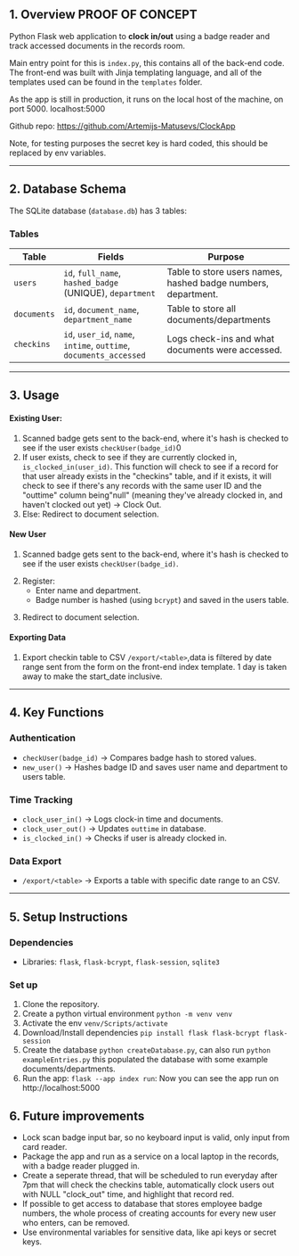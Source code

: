 

## 1. Overview  PROOF OF CONCEPT
Python Flask web application to **clock in/out** using a badge reader and track accessed documents in the records room.

Main entry point for this is `index.py`, this contains all of the back-end code. The front-end was built with Jinja templating language, and all of the templates used can be found in the `templates` folder.

As the app is still in production, it runs on the local host of the machine, on port 5000. localhost:5000

Github repo: https://github.com/Artemijs-Matusevs/ClockApp

Note, for testing purposes the secret key is hard coded, this should be replaced by env variables.



---

## 2. Database Schema  
The SQLite database (`database.db`) has 3 tables:  

### **Tables**  
| Table       | Fields                                                             | Purpose                                                       |
| ----------- | ------------------------------------------------------------------ | ------------------------------------------------------------- |
| `users`     | `id`, `full_name`, `hashed_badge` (UNIQUE), `department`           | Table to store users names, hashed badge numbers, department. |
| `documents` | `id`, `document_name`, `department_name`                           | Table to store all documents/departments                      |
| `checkins`  | `id`, `user_id`, `name`, `intime`, `outtime`, `documents_accessed` | Logs check-ins and what documents were accessed.              |

---

## 3. Usage

#### Existing User:
1) Scanned badge gets sent to the back-end, where it's hash is checked to see if the user exists `checkUser(badge_id)`0
2) If user exists, check to see if they are currently clocked in, `is_clocked_in(user_id)`. This function will check to see if a record for that user already exists in the "checkins" table, and if it exists, it will check to see if there's any records with the same user ID and the "outtime" column being"null" (meaning they've already clocked in, and haven't clocked out yet) -> Clock Out.
3) Else: Redirect to document selection.


#### New User  
1) Scanned badge gets sent to the back-end, where it's hash is checked to see if the user exists `checkUser(badge_id)`.
2. Register:  
   - Enter name and department.  
   - Badge number is hashed (using `bcrypt`) and saved in the users table.  
3) Redirect to document selection.

#### Exporting Data  
1) Export checkin table to CSV `/export/<table>`,data is filtered by date range sent from the form on the front-end index template. 1 day is taken away to make the start_date inclusive.

---

## 4. Key Functions  

### Authentication  
- `checkUser(badge_id)` → Compares badge hash to stored values.  
- `new_user()` → Hashes badge ID and saves user name and department to users table.  

### Time Tracking  
- `clock_user_in()` → Logs clock-in time and documents.  
- `clock_user_out()` → Updates `outtime` in database.  
- `is_clocked_in()` → Checks if user is already clocked in.  

### Data Export  
- `/export/<table>` → Exports a table with specific date range to an CSV.

---

## 5. Setup Instructions  

### Dependencies
- Libraries: `flask`, `flask-bcrypt`, `flask-session`, `sqlite3`  

### Set up
1. Clone the repository.  
2. Create a python virtual environment `python -m venv venv`
3. Activate the env `venv/Scripts/activate`
4. Download/Install dependencies `pip install flask flask-bcrypt flask-session`
5. Create the database `python createDatabase.py`, can also run `python exampleEntries.py` this populated the database with some example documents/departments.
6. Run the app: `flask --app index run`: Now you can see the app run on http://localhost:5000



## 6. Future improvements
- Lock scan badge input bar, so no keyboard input is valid, only input from card reader. 
- Package the app and run as a service on a local laptop in the records, with a badge reader plugged in. 
- Create a seperate thread, that will be scheduled to run everyday after 7pm that will check the checkins table, automatically clock users out with NULL "clock_out" time, and highlight that record red.
- If possible to get access to database that stores employee badge numbers, the whole process of creating accounts for every new user who enters, can be removed.
- Use environmental variables for sensitive data, like api keys or secret keys.


